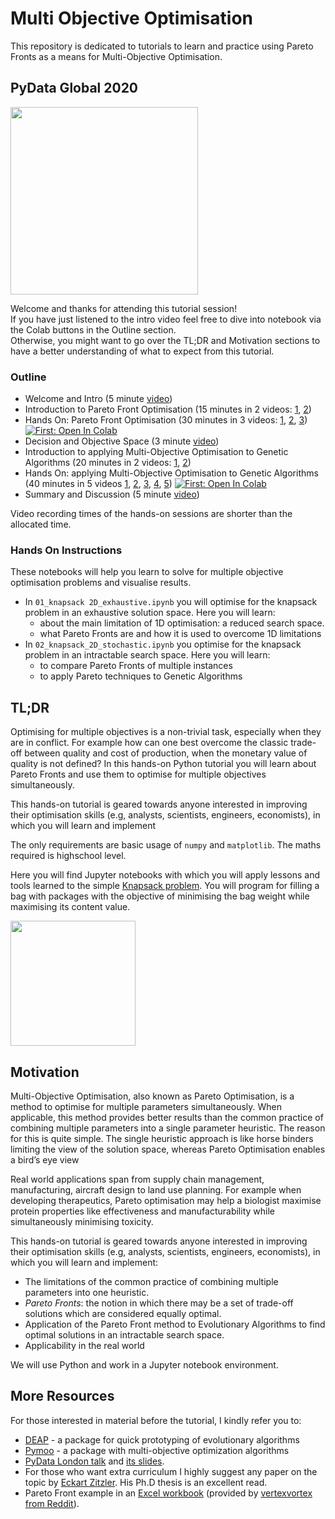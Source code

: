 # Multi Objective Optimisation
This repository is dedicated to tutorials to learn and practice using Pareto Fronts 
as a means for Multi-Objective Optimisation.

## PyData Global 2020
<img src="https://global.pydata.org/assets/images/logo.png" width="300">

Welcome and thanks for attending this tutorial session!    
If you have just listened to the intro video feel free to dive into notebook via the Colab buttons in the Outline section.  
Otherwise, you might want to go over the TL;DR and Motivation sections to have a better understanding of what to expect from this tutorial.

### Outline  
* Welcome and Intro (5 minute [video](http://bit.ly/moo-youtube-intro))
* Introduction to Pareto Front Optimisation (15 minutes in 2 videos: [1](http://bit.ly/moo-youtube-pareto1), [2](http://bit.ly/moo-youtube-pareto1))
* Hands On: Pareto Front Optimisation (30 minutes in 3 videos: [1](https://bit.ly/moo-youtube-handson-pf1), [2](https://bit.ly/moo-youtube-handson-pf2), [3](https://bit.ly/moo-youtube-handson-pf3)) 
<a href="https://bit.ly/pareto-front-colab" target="_parent"><img src="https://colab.research.google.com/assets/colab-badge.svg" alt="First: Open In Colab"/></a>
* Decision and Objective Space (3 minute [video](https://bit.ly/moo-youtube-decision-space))
* Introduction to applying Multi-Objective Optimisation to Genetic Algorithms (20 minutes in 2 videos: [1](https://bit.ly/moo-youtube-ga1), [2](https://bit.ly/moo-youtube-ga2))
* Hands On: applying Multi-Objective Optimisation to Genetic Algorithms (40 minutes in 5 videos [1](https://bit.ly/moo-youtube-handson-ga1), [2](https://bit.ly/moo-youtube-handson-ga2), [3](https://bit.ly/moo-youtube-handson-ga3), [4](https://bit.ly/moo-youtube-handson-ga4), [5](https://bit.ly/moo-youtube-handson-ga5)) <a href="https://bit.ly/genetic-algorithm-colab" target="_parent"><img src="https://colab.research.google.com/assets/colab-badge.svg" alt="First: Open In Colab"/></a>
* Summary and Discussion (5 minute [video](https://bit.ly/moo-youtube-summary))

Video recording times of the hands-on sessions are shorter than the allocated time.

### Hands On Instructions

These notebooks will help you learn to solve for multiple objective optimisation problems and visualise results.

* In `01_knapsack 2D_exhaustive.ipynb` you will optimise for the knapsack problem in an exhaustive solution space. Here you will learn:
    * about the main limitation of 1D optimisation: a reduced search space.
    * what Pareto Fronts are and how it is used to overcome 1D limitations
* In `02_knapsack_2D_stochastic.ipynb` you optimise for the knapsack problem in an intractable search space. Here you will learn:
    * to compare Pareto Fronts of multiple instances 
    * to apply Pareto techniques to Genetic Algorithms

## TL;DR
Optimising for multiple objectives is a non-trivial task, especially when they are in conflict. For example how can one best overcome the classic trade-off between quality and cost of production, when the monetary value of quality is not defined?  In this hands-on Python tutorial you will learn about Pareto Fronts and use them to optimise for multiple objectives simultaneously.

This hands-on tutorial is geared towards anyone interested in improving their optimisation skills (e.g, analysts, scientists, engineers, economists), in which you will learn and implement

The only requirements are basic usage of `numpy` and `matplotlib`. The maths required is highschool level. 

Here you will find Jupyter notebooks with which you will apply lessons and tools learned to the simple [Knapsack problem](https://en.wikipedia.org/wiki/Knapsack_problem). 
You will program for filling a bag with packages with the objective of minimising the bag weight while maximising its content value. 

<img src="https://upload.wikimedia.org/wikipedia/commons/f/fd/Knapsack.svg" width="200">



## Motivation
Multi-Objective Optimisation, also known as Pareto Optimisation, is a method to optimise for multiple parameters simultaneously. When applicable, this method provides better results than the common practice of combining multiple parameters into a single parameter heuristic. The reason for this is quite simple. The single heuristic approach is like horse binders limiting the view of the solution space, whereas Pareto Optimisation enables a bird’s eye view

Real world applications span from supply chain management, manufacturing, aircraft design to land use planning. For example when developing therapeutics, Pareto optimisation may help a biologist maximise protein properties like effectiveness and manufacturability while simultaneously minimising toxicity.

This hands-on tutorial is geared towards anyone interested in improving their optimisation skills (e.g, analysts, scientists, engineers, economists), in which you will learn and implement:

*  The limitations of the common practice of combining multiple parameters into one heuristic.
*  *Pareto Fronts*: the notion in which there may be a set of trade-off solutions which are considered equally optimal.   
* Application of the Pareto Front method to Evolutionary Algorithms to find optimal solutions in an intractable search space.
* Applicability in the real world

We will use Python and work in a Jupyter notebook environment. 





## More Resources
For those interested in material before the tutorial, I kindly refer you to:   
* [DEAP](https://deap.readthedocs.io/en/master/) - a package for quick prototyping of evolutionary algorithms  
* [Pymoo](https://pymoo.org/) - a package with multi-objective optimization algorithms 
*  [PyData London talk](https://www.youtube.com/watch?v=_9x4cmQWZ6g) and [its slides](https://drive.google.com/file/d/1UMPGkeA_Tsc5PYWktpjquhIhOa9OD8Gb/view).  
*  For those who want extra curriculum I highly suggest any paper on the topic by [Eckart Zitzler](https://scholar.google.ch/citations?user=GW8tPekAAAAJ&hl=de). His Ph.D thesis is an excellent read.  
* Pareto Front example in an [Excel workbook](http://www.vertexvortex.com/r/excel/Pareto_Frontier.xlsx) (provided by [vertexvortex from Reddit](https://www.reddit.com/r/excel/comments/104fcb/pareto_frontier/)). 

